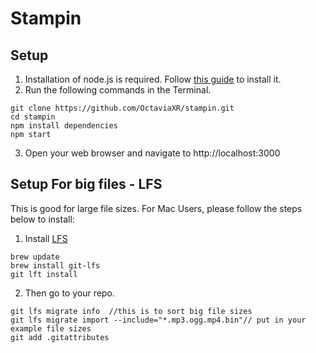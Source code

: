 # Stampin

## Setup
1. Installation of node.js is required. Follow [this guide](https://github.com/itp-dwd/2020-spring/blob/master/guides/installing-nodejs.md) to install it.
2. Run the following commands in the Terminal.
```
git clone https://github.com/OctaviaXR/stampin.git
cd stampin
npm install dependencies
npm start
```
3. Open your web browser and navigate to http://localhost:3000


## Setup For big files - LFS
This is good for large file sizes. For Mac Users, please follow the steps below to install:
1. Install [LFS](https://git-lfs.github.com/)
```
brew update 
brew install git-lfs
git lft install 
```

2. Then go to your repo.
```
git lfs migrate info  //this is to sort big file sizes 
git lfs migrate import --include="*.mp3.ogg.mp4.bin"// put in your example file sizes 
git add .gitattributes
```
